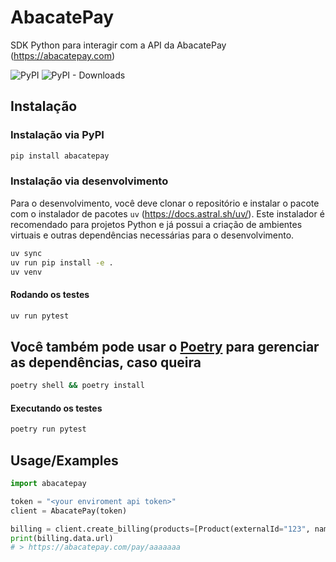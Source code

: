 # AbacatePay
SDK Python para interagir com a API da AbacatePay (https://abacatepay.com)

![PyPI](https://img.shields.io/pypi/v/abacatepay?label=pypi%20package)
![PyPI - Downloads](https://img.shields.io/pypi/dm/abacatepay)
## Instalação

### Instalação via PyPI
```bash
pip install abacatepay
```

### Instalação via desenvolvimento

Para o desenvolvimento, você deve clonar o repositório e instalar o pacote com o instalador de pacotes `uv` (https://docs.astral.sh/uv/). Este instalador é recomendado para projetos Python e já possui a criação de ambientes virtuais e outras dependências necessárias para o desenvolvimento.

```bash
uv sync
uv run pip install -e .
uv venv
```

#### Rodando os testes

```bash
uv run pytest
```

## Você também pode usar o [Poetry](https://python-poetry.org/docs/) para gerenciar as dependências, caso queira


```bash
poetry shell && poetry install
```

#### Executando os testes

```bash
poetry run pytest
```




## Usage/Examples

```python
import abacatepay

token = "<your enviroment api token>"
client = AbacatePay(token)

billing = client.create_billing(products=[Product(externalId="123", name="Teste", quantity=1, price=101, description="Teste")], returnURL="https://abacatepay.com", completionUrl="https://abacatepay.com")
print(billing.data.url)
# > https://abacatepay.com/pay/aaaaaaa
```